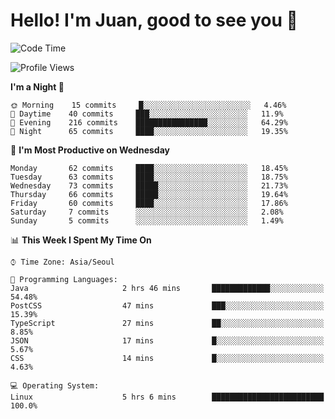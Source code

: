# Hello! I'm Juan, good to see you 👋

<!--
**Y-k-Y/Y-k-Y** is a ✨ _special_ ✨ repository because its `README.md` (this file) appears on your GitHub profile.

Here are some ideas to get you started:

- 🔭 I’m currently working on ...
- 🌱 I’m currently learning ...
- 👯 I’m looking to collaborate on ...
- 🤔 I’m looking for help with ...
- 💬 Ask me about ...
- 📫 How to reach me: ...
- 😄 Pronouns: ...
- ⚡ Fun fact: ...
-->
<!--
![Profile views](https://gpvc.arturio.dev/Y-k-Y)

[![Omid Nikrah StackOverflow](https://github-readme-stackoverflow.vercel.app/?userID=9517076)](https://stackoverflow.com/users/9517076/i-have-10-fingers)
-->

<!--START_SECTION:waka-->
![Code Time](http://img.shields.io/badge/Code%20Time-0%20secs-blue)

![Profile Views](http://img.shields.io/badge/Profile%20Views-0-blue)

**I'm a Night 🦉** 

```text
🌞 Morning    15 commits     █░░░░░░░░░░░░░░░░░░░░░░░░   4.46% 
🌆 Daytime    40 commits     ███░░░░░░░░░░░░░░░░░░░░░░   11.9% 
🌃 Evening    216 commits    ████████████████░░░░░░░░░   64.29% 
🌙 Night      65 commits     ████░░░░░░░░░░░░░░░░░░░░░   19.35%

```
📅 **I'm Most Productive on Wednesday** 

```text
Monday       62 commits     ████░░░░░░░░░░░░░░░░░░░░░   18.45% 
Tuesday      63 commits     ████░░░░░░░░░░░░░░░░░░░░░   18.75% 
Wednesday    73 commits     █████░░░░░░░░░░░░░░░░░░░░   21.73% 
Thursday     66 commits     █████░░░░░░░░░░░░░░░░░░░░   19.64% 
Friday       60 commits     ████░░░░░░░░░░░░░░░░░░░░░   17.86% 
Saturday     7 commits      ░░░░░░░░░░░░░░░░░░░░░░░░░   2.08% 
Sunday       5 commits      ░░░░░░░░░░░░░░░░░░░░░░░░░   1.49%

```


📊 **This Week I Spent My Time On** 

```text
⌚︎ Time Zone: Asia/Seoul

💬 Programming Languages: 
Java                     2 hrs 46 mins       █████████████░░░░░░░░░░░░   54.48% 
PostCSS                  47 mins             ███░░░░░░░░░░░░░░░░░░░░░░   15.39% 
TypeScript               27 mins             ██░░░░░░░░░░░░░░░░░░░░░░░   8.85% 
JSON                     17 mins             █░░░░░░░░░░░░░░░░░░░░░░░░   5.67% 
CSS                      14 mins             █░░░░░░░░░░░░░░░░░░░░░░░░   4.63%

💻 Operating System: 
Linux                    5 hrs 6 mins        █████████████████████████   100.0%

```


<!--END_SECTION:waka-->
